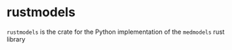# rustmodels

`rustmodels` is the crate for the Python implementation of the `medmodels` rust library

